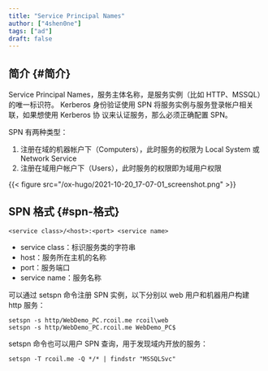 ```yaml
---
title: "Service Principal Names"
author: ["4shen0ne"]
tags: ["ad"]
draft: false
---
```


## 简介 {#简介}

Service Principal Names，服务主体名称，是服务实例（比如 HTTP、MSSQL）的唯一标识符。
Kerberos 身份验证使用 SPN 将服务实例与服务登录帐户相关联，如果想使用 Kerberos 协
议来认证服务，那么必须正确配置 SPN。

SPN 有两种类型：

1.  注册在域的机器帐户下（Computers），此时服务的权限为 Local System 或 Network
    Service
2.  注册在域用户帐户下（Users），此时服务的权限即为域用户权限

{{< figure src="/ox-hugo/2021-10-20_17-07-01_screenshot.png" >}}


## SPN 格式 {#spn-格式}

```text
<service class>/<host>:<port> <service name>
```

-   service class：标识服务类的字符串
-   host：服务所在主机的名称
-   port：服务端口
-   service name：服务名称

可以通过 setspn 命令注册 SPN 实例，以下分别以 web 用户和机器用户构建 http 服务：

```nil
setspn -s http/WebDemo_PC.rcoil.me rcoil\web
setspn -s http/WebDemo_PC.rcoil.me WebDemo_PC$
```

setspn 命令也可以用户 SPN 查询，用于发现域内开放的服务：

```text
setspn -T rcoil.me -Q */* | findstr "MSSQLSvc"
```
